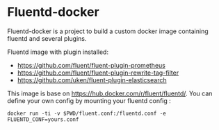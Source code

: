 # Fluentd-docker
Fluentd-docker is a project to build a custom docker image containing fluentd and several plugins.

Fluentd image with plugin installed:
- https://github.com/fluent/fluent-plugin-prometheus
- https://github.com/fluent/fluent-plugin-rewrite-tag-filter
- https://github.com/uken/fluent-plugin-elasticsearch

This image is base on https://hub.docker.com/r/fluent/fluentd/.
You can define your own config by mounting your fluentd config :

`docker run -ti -v $PWD/fluent.conf:/fluentd.conf -e FLUENTD_CONF=yours.conf`

